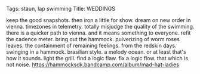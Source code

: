 Tags: staun, lap swimming
Title: WEDDINGS
  
keep the good snapshots. then iron a little for show. dream on new order in vienna. timezones in telemetry. totally misjudge the quality of the swimming. there is a quicker path to vienna. and it means something to everyone. refit the cadence meter. bring out the hammock. pulverizing of worm roses leaves. the containment of remaining feelings. from the redskin days. swinging in a hammock. brasilian style. a melody ocean. or at least that's how it sounds. light the grill. find a logic flaw. fix a logic flow. that which is not noise.
<https://hammocksdk.bandcamp.com/album/mad-hat-ladies>  

